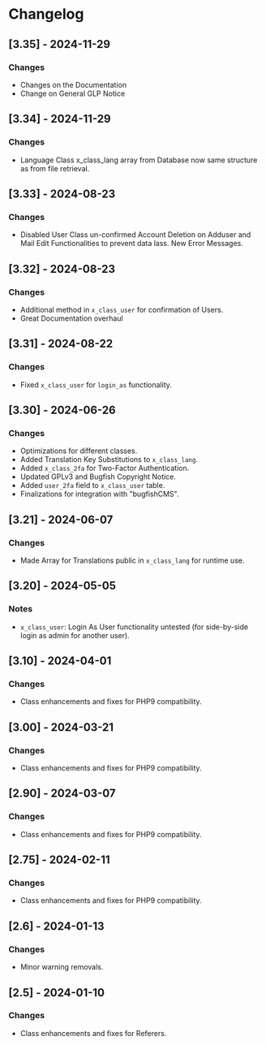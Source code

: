 # Changelog

## [3.35] - 2024-11-29
### Changes
- Changes on the Documentation
- Change on General GLP Notice
 
## [3.34] - 2024-11-29
### Changes
- Language Class x_class_lang array from Database now same structure as from file retrieval.

## [3.33] - 2024-08-23
### Changes
- Disabled User Class un-confirmed Account Deletion on Adduser and Mail Edit Functionalities to prevent data lass. New Error Messages.

## [3.32] - 2024-08-23
### Changes
- Additional method in `x_class_user` for confirmation of Users.
- Great Documentation overhaul

## [3.31] - 2024-08-22
### Changes
- Fixed `x_class_user` for `login_as` functionality.

## [3.30] - 2024-06-26
### Changes
- Optimizations for different classes.
- Added Translation Key Substitutions to `x_class_lang`.
- Added `x_class_2fa` for Two-Factor Authentication.
- Updated GPLv3 and Bugfish Copyright Notice.
- Added `user_2fa` field to `x_class_user` table.
- Finalizations for integration with "bugfishCMS".

## [3.21] - 2024-06-07
### Changes
- Made Array for Translations public in `x_class_lang` for runtime use.

## [3.20] - 2024-05-05
### Notes
- `x_class_user`: Login As User functionality untested (for side-by-side login as admin for another user).

## [3.10] - 2024-04-01
### Changes
- Class enhancements and fixes for PHP9 compatibility.

## [3.00] - 2024-03-21
### Changes
- Class enhancements and fixes for PHP9 compatibility.

## [2.90] - 2024-03-07
### Changes
- Class enhancements and fixes for PHP9 compatibility.

## [2.75] - 2024-02-11
### Changes
- Class enhancements and fixes for PHP9 compatibility.

## [2.6] - 2024-01-13
### Changes
- Minor warning removals.

## [2.5] - 2024-01-10
### Changes
- Class enhancements and fixes for Referers.
